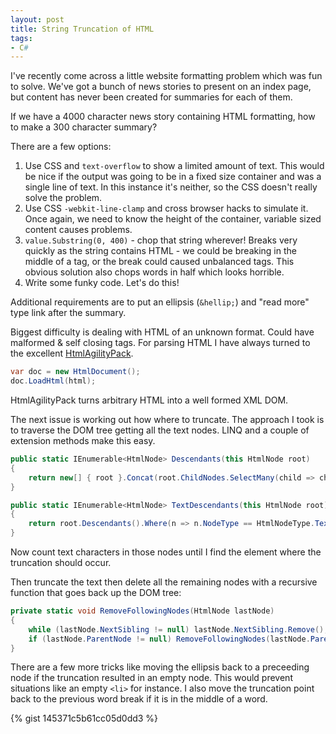 ```yaml
---
layout: post
title: String Truncation of HTML
tags:
- C#
---
```


I've recently come across a little website formatting problem which was fun to solve. We've got a bunch of news stories to present on an index page, but content has never been created for summaries for each of them.

If we have a 4000 character news story containing HTML formatting, how to make a 300 character summary?

There are a few options:

1. Use CSS and `text-overflow` to show a limited amount of text. This would be nice if the output was going to be in a fixed size container and was a single line of text. In this instance it's neither, so the CSS doesn't really solve the problem.
2. Use CSS `-webkit-line-clamp` and cross browser hacks to simulate it. Once again, we need to know the height of the container, variable sized content causes problems.
3. `value.Substring(0, 400)` - chop that string wherever! Breaks very quickly as the string contains HTML - we could be breaking in the middle of a tag, or the break could caused unbalanced tags. This obvious solution also chops words in half which looks horrible.
4. Write some funky code. Let's do this!

Additional requirements are to put an ellipsis (`&hellip;`) and "read more" type link after the summary.

Biggest difficulty is dealing with HTML of an unknown format. Could have malformed & self closing tags. For parsing HTML I have always turned to the excellent [HtmlAgilityPack](http://nuget.org/packages/HtmlAgilityPack).

```c#
var doc = new HtmlDocument();
doc.LoadHtml(html);
```

HtmlAgilityPack turns arbitrary HTML into a well formed XML DOM.

The next issue is working out how where to truncate. The approach I took is to traverse the DOM tree getting all the text nodes. LINQ and a couple of extension methods make this easy.

```c#
public static IEnumerable<HtmlNode> Descendants(this HtmlNode root)
{
    return new[] { root }.Concat(root.ChildNodes.SelectMany(child => child.Descendants()));
}

public static IEnumerable<HtmlNode> TextDescendants(this HtmlNode root)
{
    return root.Descendants().Where(n => n.NodeType == HtmlNodeType.Text && !String.IsNullOrWhiteSpace(n.InnerText));
}
```

Now count text characters in those nodes until I find the element where the truncation should occur. 

Then truncate the text then delete all the remaining nodes with a recursive function that goes back up the DOM tree:

```c#
private static void RemoveFollowingNodes(HtmlNode lastNode)
{
    while (lastNode.NextSibling != null) lastNode.NextSibling.Remove();
    if (lastNode.ParentNode != null) RemoveFollowingNodes(lastNode.ParentNode);
}
```
There are a few more tricks like moving the ellipsis back to a preceeding node if the truncation resulted in an empty node. This would prevent situations like an empty `<li>` for instance. I also move the truncation point back to the previous word break if it is in the middle of a word.

{% gist 145371c5b61cc05d0dd3 %}


